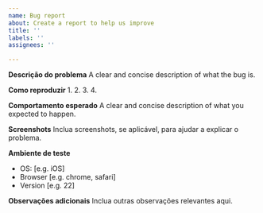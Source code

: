 ```yaml
---
name: Bug report
about: Create a report to help us improve
title: ''
labels: ''
assignees: ''

---
```


**Descrição do problema**
A clear and concise description of what the bug is.

**Como reproduzir**
1. 
2.
3.
4.

**Comportamento esperado**
A clear and concise description of what you expected to happen.

**Screenshots**
Inclua screenshots, se aplicável, para ajudar a explicar o problema.

**Ambiente de teste**
 - OS: [e.g. iOS]
 - Browser [e.g. chrome, safari]
 - Version [e.g. 22]

**Observações adicionais**
Inclua outras observações relevantes aqui.
